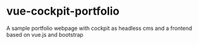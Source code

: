 # vue-cockpit-portfolio
A sample portfolio webpage with cockpit as headless cms and a frontend based on vue.js and bootstrap
